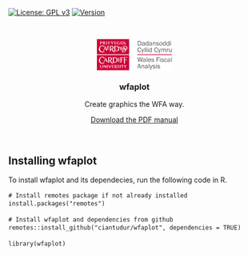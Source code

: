 [![License: GPL v3](https://img.shields.io/badge/License-GPLv3-blue.svg)](https://github.com/ciantudur/wfaplot/blob/main/LICENSE)
[![Version](https://img.shields.io/github/v/release/ciantudur/wfaplot?display_name=tag&include_prereleases)](https://github.com/ciantudur/wfaplot/releases)

<a name="top"></a>
<br />
<p align="center">
<img alt="WFA logo" width="150px" align ="center" src="https://github.com/ciantudur/wfamod-ltt/blob/main/img/wfalogo.png?raw=true" />

<h3 align="center">wfaplot</h3>
  <p align="center">
    Create graphics the WFA way.
  </p>
    <p align="center">
    <a href="https://github.com/ciantudur/wfaplot/raw/main/wfaplot_manual.pdf">Download the PDF manual</a>
  </p>
</div>

<br>


## Installing wfaplot
To install wfaplot and its dependecies, run the following code in R.

```
# Install remotes package if not already installed
install.packages("remotes")

# Install wfaplot and dependencies from github
remotes::install_github("ciantudur/wfaplot", dependencies = TRUE)

library(wfaplot)
```


